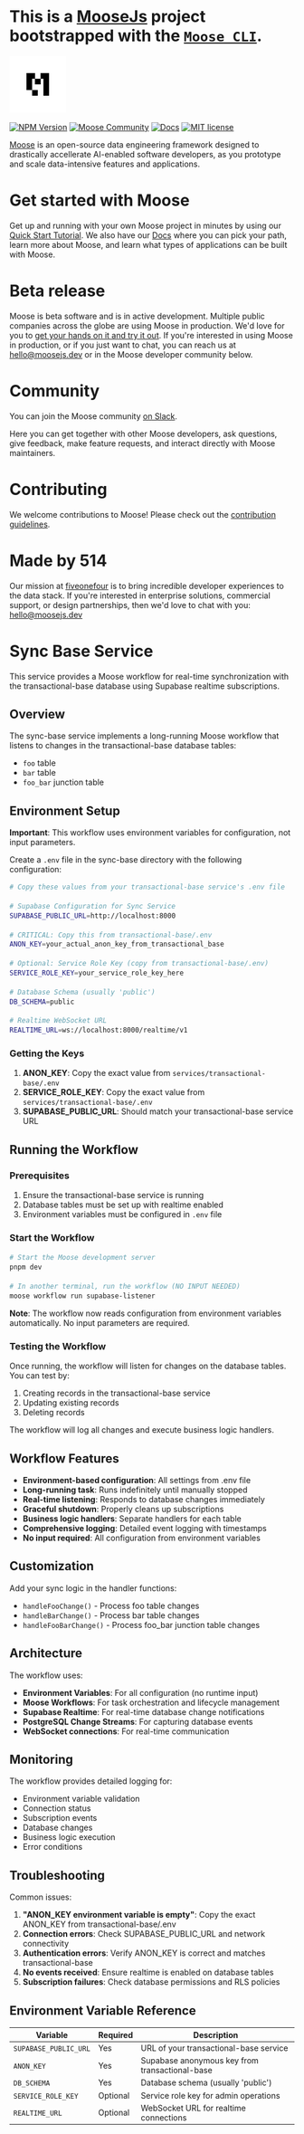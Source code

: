 # This is a [MooseJs](https://www.moosejs.com/) project bootstrapped with the [`Moose CLI`](https://github.com/514-labs/moose/tree/main/apps/framework-cli).

<a href="https://www.getmoose.dev/"><img src="https://raw.githubusercontent.com/514-labs/moose/main/logo-m-light.png" alt="moose logo" height="100px"></a>

[![NPM Version](https://img.shields.io/npm/v/%40514labs%2Fmoose-cli?logo=npm)](https://www.npmjs.com/package/@514labs/moose-cli?activeTab=readme)
[![Moose Community](https://img.shields.io/badge/slack-moose_community-purple.svg?logo=slack)](https://join.slack.com/t/moose-community/shared_invite/zt-2fjh5n3wz-cnOmM9Xe9DYAgQrNu8xKxg)
[![Docs](https://img.shields.io/badge/quick_start-docs-blue.svg)](https://docs.moosejs.com/)
[![MIT license](https://img.shields.io/badge/license-MIT-yellow.svg)](LICENSE)

[Moose](https://www.getmoose.dev/) is an open-source data engineering framework designed to drastically accellerate AI-enabled software developers, as you prototype and scale data-intensive features and applications.

# Get started with Moose

Get up and running with your own Moose project in minutes by using our [Quick Start Tutorial](https://docs.getmoose.dev/quickstart). We also have our [Docs](https://docs.getmoose.dev/) where you can pick your path, learn more about Moose, and learn what types of applications can be built with Moose.

# Beta release

Moose is beta software and is in active development. Multiple public companies across the globe are using Moose in production. We'd love for you to [get your hands on it and try it out](https://docs.getmoose.dev/quickstart). If you're interested in using Moose in production, or if you just want to chat, you can reach us at [hello@moosejs.dev](mailto:hello@moosejs.dev) or in the Moose developer community below.

# Community

You can join the Moose community [on Slack](https://join.slack.com/t/moose-community/shared_invite/zt-2fjh5n3wz-cnOmM9Xe9DYAgQrNu8xKxg).

Here you can get together with other Moose developers, ask questions, give feedback, make feature requests, and interact directly with Moose maintainers.

# Contributing

We welcome contributions to Moose! Please check out the [contribution guidelines](https://github.com/514-labs/moose/blob/main/CONTRIBUTING.md).

# Made by 514

Our mission at [fiveonefour](https://www.fiveonefour.com/) is to bring incredible developer experiences to the data stack. If you're interested in enterprise solutions, commercial support, or design partnerships, then we'd love to chat with you: [hello@moosejs.dev](mailto:hello@moosejs.dev)

# Sync Base Service

This service provides a Moose workflow for real-time synchronization with the transactional-base database using Supabase realtime subscriptions.

## Overview

The sync-base service implements a long-running Moose workflow that listens to changes in the transactional-base database tables:
- `foo` table
- `bar` table  
- `foo_bar` junction table

## Environment Setup

**Important**: This workflow uses environment variables for configuration, not input parameters.

Create a `.env` file in the sync-base directory with the following configuration:

```bash
# Copy these values from your transactional-base service's .env file

# Supabase Configuration for Sync Service
SUPABASE_PUBLIC_URL=http://localhost:8000

# CRITICAL: Copy this from transactional-base/.env
ANON_KEY=your_actual_anon_key_from_transactional_base

# Optional: Service Role Key (copy from transactional-base/.env)
SERVICE_ROLE_KEY=your_service_role_key_here

# Database Schema (usually 'public')
DB_SCHEMA=public

# Realtime WebSocket URL
REALTIME_URL=ws://localhost:8000/realtime/v1
```

### Getting the Keys

1. **ANON_KEY**: Copy the exact value from `services/transactional-base/.env`
2. **SERVICE_ROLE_KEY**: Copy the exact value from `services/transactional-base/.env`  
3. **SUPABASE_PUBLIC_URL**: Should match your transactional-base service URL

## Running the Workflow

### Prerequisites

1. Ensure the transactional-base service is running
2. Database tables must be set up with realtime enabled
3. Environment variables must be configured in `.env` file

### Start the Workflow

```bash
# Start the Moose development server
pnpm dev

# In another terminal, run the workflow (NO INPUT NEEDED)
moose workflow run supabase-listener
```

**Note**: The workflow now reads configuration from environment variables automatically. No input parameters are required.

### Testing the Workflow

Once running, the workflow will listen for changes on the database tables. You can test by:

1. Creating records in the transactional-base service
2. Updating existing records
3. Deleting records

The workflow will log all changes and execute business logic handlers.

## Workflow Features

- **Environment-based configuration**: All settings from .env file
- **Long-running task**: Runs indefinitely until manually stopped
- **Real-time listening**: Responds to database changes immediately
- **Graceful shutdown**: Properly cleans up subscriptions
- **Business logic handlers**: Separate handlers for each table
- **Comprehensive logging**: Detailed event logging with timestamps
- **No input required**: All configuration from environment variables

## Customization

Add your sync logic in the handler functions:
- `handleFooChange()` - Process foo table changes
- `handleBarChange()` - Process bar table changes  
- `handleFooBarChange()` - Process foo_bar junction table changes

## Architecture

The workflow uses:
- **Environment Variables**: For all configuration (no runtime input)
- **Moose Workflows**: For task orchestration and lifecycle management
- **Supabase Realtime**: For real-time database change notifications
- **PostgreSQL Change Streams**: For capturing database events
- **WebSocket connections**: For real-time communication

## Monitoring

The workflow provides detailed logging for:
- Environment variable validation
- Connection status
- Subscription events
- Database changes
- Business logic execution
- Error conditions

## Troubleshooting

Common issues:
1. **"ANON_KEY environment variable is empty"**: Copy the exact ANON_KEY from transactional-base/.env
2. **Connection errors**: Check SUPABASE_PUBLIC_URL and network connectivity
3. **Authentication errors**: Verify ANON_KEY is correct and matches transactional-base
4. **No events received**: Ensure realtime is enabled on database tables
5. **Subscription failures**: Check database permissions and RLS policies

## Environment Variable Reference

| Variable | Required | Description |
|----------|----------|-------------|
| `SUPABASE_PUBLIC_URL` | Yes | URL of your transactional-base service |
| `ANON_KEY` | Yes | Supabase anonymous key from transactional-base |
| `DB_SCHEMA` | Yes | Database schema (usually 'public') |
| `SERVICE_ROLE_KEY` | Optional | Service role key for admin operations |
| `REALTIME_URL` | Optional | WebSocket URL for realtime connections |

